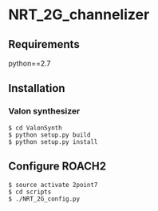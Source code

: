 # NRT_2G_channelizer



## Requirements

python==2.7


## Installation

### Valon synthesizer

```
$ cd ValonSynth
$ python setup.py build
$ python setup.py install
```


## Configure ROACH2

```
$ source activate 2point7
$ cd scripts
$ ./NRT_2G_config.py
```
